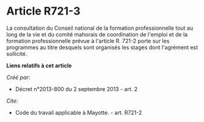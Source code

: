# Article R721-3

La consultation du Conseil national de la formation professionnelle tout au long de la vie et du comité mahorais de
coordination de l'emploi et de la formation professionnelle prévue à l'article R. 721-2 porte sur les programmes au titre
desquels sont organisés les stages dont l'agrément est sollicité.

**Liens relatifs à cet article**

_Créé par_:

  - Décret n°2013-800 du 2 septembre 2013 - art. 2

_Cite_:

  - Code du travail applicable à Mayotte. - art. R721-2
